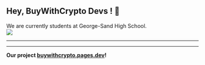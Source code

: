 ## Hey, BuyWithCrypto Devs ! 👋

We are currently students at George-Sand High School.  
<img src='https://picsum.photos/400/600?random=2'>

---



---

**Our project [buywithcrypto.pages.dev](https://buywithcrypto.pages.dev)!**